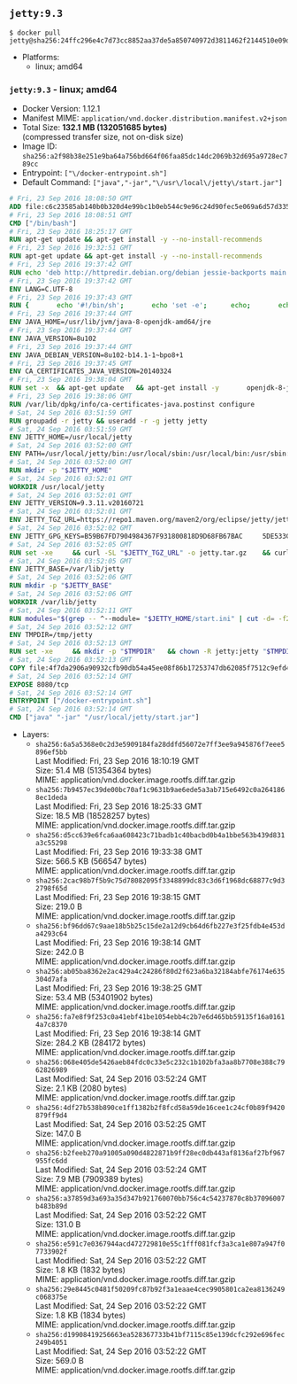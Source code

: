## `jetty:9.3`

```console
$ docker pull jetty@sha256:24ffc296e4c7d73cc8852aa37de5a850740972d3811462f2144510e09dac2a73
```

-	Platforms:
	-	linux; amd64

### `jetty:9.3` - linux; amd64

-	Docker Version: 1.12.1
-	Manifest MIME: `application/vnd.docker.distribution.manifest.v2+json`
-	Total Size: **132.1 MB (132051685 bytes)**  
	(compressed transfer size, not on-disk size)
-	Image ID: `sha256:a2f98b38e251e9ba64a756bd664f06faa85dc14dc2069b32d695a9728ec789cc`
-	Entrypoint: `["\/docker-entrypoint.sh"]`
-	Default Command: `["java","-jar","\/usr\/local\/jetty\/start.jar"]`

```dockerfile
# Fri, 23 Sep 2016 18:08:50 GMT
ADD file:c6c23585ab140b0b320d4e99bc1b0eb544c9e96c24d90fec5e069a6d57d335ca in / 
# Fri, 23 Sep 2016 18:08:51 GMT
CMD ["/bin/bash"]
# Fri, 23 Sep 2016 18:25:17 GMT
RUN apt-get update && apt-get install -y --no-install-recommends 		ca-certificates 		curl 		wget 	&& rm -rf /var/lib/apt/lists/*
# Fri, 23 Sep 2016 19:32:51 GMT
RUN apt-get update && apt-get install -y --no-install-recommends 		bzip2 		unzip 		xz-utils 	&& rm -rf /var/lib/apt/lists/*
# Fri, 23 Sep 2016 19:37:42 GMT
RUN echo 'deb http://httpredir.debian.org/debian jessie-backports main' > /etc/apt/sources.list.d/jessie-backports.list
# Fri, 23 Sep 2016 19:37:42 GMT
ENV LANG=C.UTF-8
# Fri, 23 Sep 2016 19:37:43 GMT
RUN { 		echo '#!/bin/sh'; 		echo 'set -e'; 		echo; 		echo 'dirname "$(dirname "$(readlink -f "$(which javac || which java)")")"'; 	} > /usr/local/bin/docker-java-home 	&& chmod +x /usr/local/bin/docker-java-home
# Fri, 23 Sep 2016 19:37:44 GMT
ENV JAVA_HOME=/usr/lib/jvm/java-8-openjdk-amd64/jre
# Fri, 23 Sep 2016 19:37:44 GMT
ENV JAVA_VERSION=8u102
# Fri, 23 Sep 2016 19:37:44 GMT
ENV JAVA_DEBIAN_VERSION=8u102-b14.1-1~bpo8+1
# Fri, 23 Sep 2016 19:37:45 GMT
ENV CA_CERTIFICATES_JAVA_VERSION=20140324
# Fri, 23 Sep 2016 19:38:04 GMT
RUN set -x 	&& apt-get update 	&& apt-get install -y 		openjdk-8-jre-headless="$JAVA_DEBIAN_VERSION" 		ca-certificates-java="$CA_CERTIFICATES_JAVA_VERSION" 	&& rm -rf /var/lib/apt/lists/* 	&& [ "$JAVA_HOME" = "$(docker-java-home)" ]
# Fri, 23 Sep 2016 19:38:06 GMT
RUN /var/lib/dpkg/info/ca-certificates-java.postinst configure
# Sat, 24 Sep 2016 03:51:59 GMT
RUN groupadd -r jetty && useradd -r -g jetty jetty
# Sat, 24 Sep 2016 03:51:59 GMT
ENV JETTY_HOME=/usr/local/jetty
# Sat, 24 Sep 2016 03:52:00 GMT
ENV PATH=/usr/local/jetty/bin:/usr/local/sbin:/usr/local/bin:/usr/sbin:/usr/bin:/sbin:/bin
# Sat, 24 Sep 2016 03:52:00 GMT
RUN mkdir -p "$JETTY_HOME"
# Sat, 24 Sep 2016 03:52:01 GMT
WORKDIR /usr/local/jetty
# Sat, 24 Sep 2016 03:52:01 GMT
ENV JETTY_VERSION=9.3.11.v20160721
# Sat, 24 Sep 2016 03:52:01 GMT
ENV JETTY_TGZ_URL=https://repo1.maven.org/maven2/org/eclipse/jetty/jetty-distribution/9.3.11.v20160721/jetty-distribution-9.3.11.v20160721.tar.gz
# Sat, 24 Sep 2016 03:52:02 GMT
ENV JETTY_GPG_KEYS=B59B67FD7904984367F931800818D9D68FB67BAC 	5DE533CB43DAF8BC3E372283E7AE839CD7C58886
# Sat, 24 Sep 2016 03:52:05 GMT
RUN set -xe 	&& curl -SL "$JETTY_TGZ_URL" -o jetty.tar.gz 	&& curl -SL "$JETTY_TGZ_URL.asc" -o jetty.tar.gz.asc 	&& export GNUPGHOME="$(mktemp -d)" 	&& for key in $JETTY_GPG_KEYS; do 		gpg --keyserver ha.pool.sks-keyservers.net --recv-keys "$key"; done 	&& gpg --batch --verify jetty.tar.gz.asc jetty.tar.gz 	&& rm -r "$GNUPGHOME" 	&& tar -xvf jetty.tar.gz --strip-components=1 	&& sed -i '/jetty-logging/d' etc/jetty.conf 	&& rm -fr demo-base javadoc 	&& rm jetty.tar.gz*
# Sat, 24 Sep 2016 03:52:05 GMT
ENV JETTY_BASE=/var/lib/jetty
# Sat, 24 Sep 2016 03:52:06 GMT
RUN mkdir -p "$JETTY_BASE"
# Sat, 24 Sep 2016 03:52:06 GMT
WORKDIR /var/lib/jetty
# Sat, 24 Sep 2016 03:52:11 GMT
RUN modules="$(grep -- ^--module= "$JETTY_HOME/start.ini" | cut -d= -f2 | paste -d, -s)" 	&& set -xe 	&& java -jar "$JETTY_HOME/start.jar" --add-to-startd="$modules,setuid"
# Sat, 24 Sep 2016 03:52:12 GMT
ENV TMPDIR=/tmp/jetty
# Sat, 24 Sep 2016 03:52:13 GMT
RUN set -xe 	&& mkdir -p "$TMPDIR" 	&& chown -R jetty:jetty "$TMPDIR" "$JETTY_BASE"
# Sat, 24 Sep 2016 03:52:13 GMT
COPY file:4f7da2906a90932cfb90db54a45ee08f86b17253747db62085f7512c9efd46ad in / 
# Sat, 24 Sep 2016 03:52:14 GMT
EXPOSE 8080/tcp
# Sat, 24 Sep 2016 03:52:14 GMT
ENTRYPOINT ["/docker-entrypoint.sh"]
# Sat, 24 Sep 2016 03:52:14 GMT
CMD ["java" "-jar" "/usr/local/jetty/start.jar"]
```

-	Layers:
	-	`sha256:6a5a5368e0c2d3e5909184fa28ddfd56072e7ff3ee9a945876f7eee5896ef5bb`  
		Last Modified: Fri, 23 Sep 2016 18:10:19 GMT  
		Size: 51.4 MB (51354364 bytes)  
		MIME: application/vnd.docker.image.rootfs.diff.tar.gzip
	-	`sha256:7b9457ec39de00bc70af1c9631b9ae6ede5a3ab715e6492c0a2641868ec1deda`  
		Last Modified: Fri, 23 Sep 2016 18:25:33 GMT  
		Size: 18.5 MB (18528257 bytes)  
		MIME: application/vnd.docker.image.rootfs.diff.tar.gzip
	-	`sha256:d5cc639e6fca6aa608423c71badb1c40bacbd0b4a1bbe563b439d831a3c55298`  
		Last Modified: Fri, 23 Sep 2016 19:33:38 GMT  
		Size: 566.5 KB (566547 bytes)  
		MIME: application/vnd.docker.image.rootfs.diff.tar.gzip
	-	`sha256:2cac98b7f5b9c75d78082095f3348899dc83c3d6f1968dc68877c9d32798f65d`  
		Last Modified: Fri, 23 Sep 2016 19:38:15 GMT  
		Size: 219.0 B  
		MIME: application/vnd.docker.image.rootfs.diff.tar.gzip
	-	`sha256:bf96dd67c9aae18b5b25c15de2a12d9cb64d6fb227e3f25fdb4e453da4293c64`  
		Last Modified: Fri, 23 Sep 2016 19:38:14 GMT  
		Size: 242.0 B  
		MIME: application/vnd.docker.image.rootfs.diff.tar.gzip
	-	`sha256:ab05ba8362e2ac429a4c24286f80d2f623a6ba32184abfe76174e635304d7afa`  
		Last Modified: Fri, 23 Sep 2016 19:38:25 GMT  
		Size: 53.4 MB (53401902 bytes)  
		MIME: application/vnd.docker.image.rootfs.diff.tar.gzip
	-	`sha256:fa7e8f9f253c0a41ebf41be1054ebb4c2b7e6d465bb59135f16a01614a7c8370`  
		Last Modified: Fri, 23 Sep 2016 19:38:14 GMT  
		Size: 284.2 KB (284172 bytes)  
		MIME: application/vnd.docker.image.rootfs.diff.tar.gzip
	-	`sha256:068e405de5426aeb84fdc0c33e5c232c1b102bfa3aa8b7708e388c7962826989`  
		Last Modified: Sat, 24 Sep 2016 03:52:24 GMT  
		Size: 2.1 KB (2080 bytes)  
		MIME: application/vnd.docker.image.rootfs.diff.tar.gzip
	-	`sha256:4df27b538b890ce1ff1382b2f8fcd58a59de16cee1c24cf0b89f9420879ff9d4`  
		Last Modified: Sat, 24 Sep 2016 03:52:25 GMT  
		Size: 147.0 B  
		MIME: application/vnd.docker.image.rootfs.diff.tar.gzip
	-	`sha256:b2feeb270a91005a090d4822871b9ff28ec0db443af8136af27bf967955fc6dd`  
		Last Modified: Sat, 24 Sep 2016 03:52:24 GMT  
		Size: 7.9 MB (7909389 bytes)  
		MIME: application/vnd.docker.image.rootfs.diff.tar.gzip
	-	`sha256:a37859d3a693a35d347b921760070bb756c4c54237870c8b37096007b483b89d`  
		Last Modified: Sat, 24 Sep 2016 03:52:22 GMT  
		Size: 131.0 B  
		MIME: application/vnd.docker.image.rootfs.diff.tar.gzip
	-	`sha256:e591c7e0367944acd472729810e55c1fff081fcf3a3ca1e807a947f07733902f`  
		Last Modified: Sat, 24 Sep 2016 03:52:22 GMT  
		Size: 1.8 KB (1832 bytes)  
		MIME: application/vnd.docker.image.rootfs.diff.tar.gzip
	-	`sha256:29e8445c0481f50209fc87b92f3a1eaae4cec9905801ca2ea8136249c068375e`  
		Last Modified: Sat, 24 Sep 2016 03:52:22 GMT  
		Size: 1.8 KB (1834 bytes)  
		MIME: application/vnd.docker.image.rootfs.diff.tar.gzip
	-	`sha256:d19908419256663ea528367733b41bf7115c85e139dcfc292e696fec249b4051`  
		Last Modified: Sat, 24 Sep 2016 03:52:22 GMT  
		Size: 569.0 B  
		MIME: application/vnd.docker.image.rootfs.diff.tar.gzip
